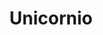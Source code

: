 ---
title: Unicornio
date: 
draft: false

# descripcion
description : Dije de plata y nácar

materials: Plata 925

color: Plateado

dimensions: 1,5cm ancho

code: 02-14-0695

type: "Dijes"

categories: []

price: $2.480,00

price_eftvo: $2.105,00

# Images
# first image will be shown in the product page
images:
  # - image: "images/path_to_image"
  # La ubicacion de las imagenes es imagenes/Dijes/Dijes.Plata/02-14-0695-unicornio
  - image: "./images/dijes/plata/02-14-0695.JPG"
---